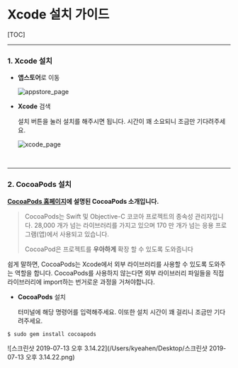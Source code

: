 # Xcode 설치 가이드

[TOC]

------



### 1. Xcode 설치

* **앱스토어**로 이동

  ![appstore_page](/Users/kyeahen/Desktop/appstore_page.png)



* **Xcode** 검색

  설치 버튼을 눌러 설치를 해주시면 됩니다. 시간이 꽤 소요되니 조금만 기다려주세요.

  ![xcode_page](/Users/kyeahen/Desktop/xcode_page.png)

​		

------



### 2. CocoaPods 설치

**[CocoaPods 홈페이지](https://cocoapods.org/)에 설명된 CocoaPods 소개입니다.**

> CocoaPods는 Swift 및 Objective-C 코코아 프로젝트의 종속성 관리자입니다. 28,000 개가 넘는 라이브러리를 가지고 있으며 170 만 개가 넘는 응용 프로그램(앱)에서 사용되고 있습니다. 
>
>  CocoaPod은 프로젝트를 **우아하게** 확장 할 수 있도록 도와줍니다



쉽게 말하면, CocoaPods는 Xcode에서 외부 라이브러리를 사용할 수 있도록 도와주는 역할을 합니다. CocoaPods를 사용하지 않는다면 외부 라이브러리 파일들을 직접 라이브러리에 import하는 번거로운 과정을 거쳐야합니다.



* **CocoaPods** 설치

  터미널에 해당 명령어를 입력해주세요. 이또한 설치 시간이 꽤 걸리니 조금만 기다려주세요.

```
$ sudo gem install cocoapods
```

![스크린샷 2019-07-13 오후 3.14.22](/Users/kyeahen/Desktop/스크린샷 2019-07-13 오후 3.14.22.png)









